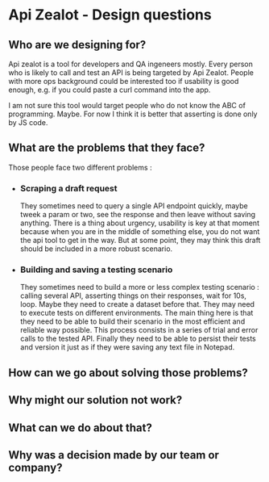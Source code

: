 # Api Zealot - Design questions

## Who are we designing for?

Api zealot is a tool for developers and QA ingeneers mostly. Every person who is likely to call and test an API is being targeted by Api Zealot. People with more ops background could be interested too if usability is good enough, e.g. if you could paste a curl command into the app.

I am not sure this tool would target people who do not know the ABC of programming. Maybe. For now I think it is better that asserting is done only by JS code. 

## What are the problems that they face? 

Those people face two different problems : 

- ### Scraping a draft request

  They sometimes need to query a single API endpoint quickly, maybe tweek a param or two, see the response and then leave without saving anything. There is a thing about urgency, usability is key at that moment because when you are in the middle of something else, you do not want the api tool to get in the way. But at some point, they may think this draft should be included in a more robust scenario.

- ### Building and saving a testing scenario

  They sometimes need to build a more or less complex testing scenario : calling several API, asserting things on their responses, wait for 10s, loop. Maybe they need to create a dataset before that. They may need to execute tests on different environments. The main thing here is that they need to be able to build their scenario in the most efficient and reliable way possible. This process consists in a series of trial and error calls to the tested API. Finally they need to be able to persist their tests and version it just as if they were saving any text file in Notepad. 

## How can we go about solving those problems?



## Why might our solution not work? 

## What can we do about that? 

## Why was a decision made by our team or company? 